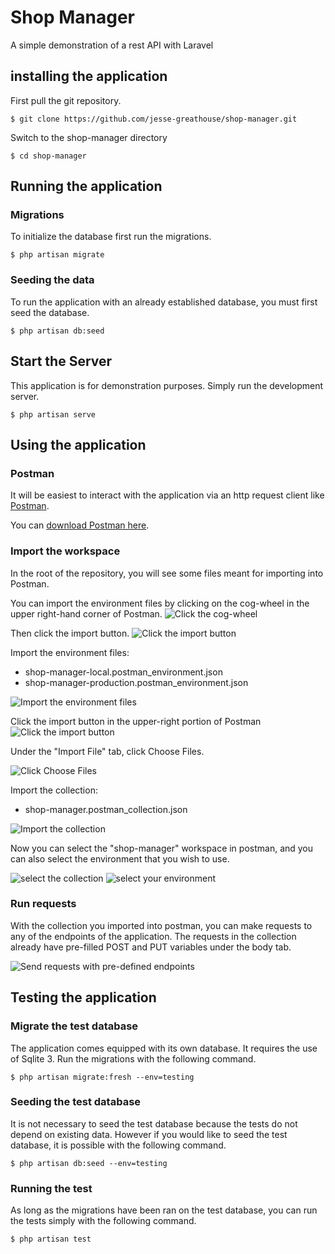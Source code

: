 
# Shop Manager

A simple demonstration of a rest API with Laravel

## installing the application

First pull the git repository.

`$ git clone https://github.com/jesse-greathouse/shop-manager.git`

Switch to the shop-manager directory

`$ cd shop-manager`

## Running the application

### Migrations

To initialize the database first run the migrations.

`$ php artisan migrate`

### Seeding the data

To run the application with an already established database, you must first seed the database.

`$ php artisan db:seed`

## Start the Server

This application is for demonstration purposes. Simply run the development server.

`$ php artisan serve`

## Using the application

### Postman

It will be easiest to interact with the application via an http request client like [Postman](https://www.postman.com/).

You can [download Postman here](https://www.postman.com/downloads/).

### Import the workspace

In the root of the repository, you will see some files meant for importing into Postman.

You can import the environment files by clicking on the cog-wheel in the upper right-hand corner of Postman.
  ![Click the cog-wheel](https://i.imgur.com/hd5yV3T.png)

Then click the import button.
![Click the import button](https://i.imgur.com/6mrqw2n.png)

Import the environment files:
* shop-manager-local.postman_environment.json
* shop-manager-production.postman_environment.json

![Import the environment files](https://i.imgur.com/Y8yRUv9.png)

Click the import button in the upper-right portion of Postman
![Click the import button](https://i.imgur.com/k3odekO.png)

Under the "Import File" tab, click Choose Files.

![Click Choose Files](https://i.imgur.com/Ch7pGus.png)

Import the collection:
* shop-manager.postman_collection.json

![Import the collection](https://i.imgur.com/mTZ9MAQ.png)

Now you can select the "shop-manager" workspace in postman, and you can also select the environment that you wish to use.

![select the collection](https://i.imgur.com/lIcntZ1.png)
![select your environment](https://i.imgur.com/ckbJjMz.png)

### Run requests

With the collection you imported into postman, you can make requests to any of the endpoints of the application. The requests in the collection already have pre-filled POST and PUT variables under the body tab.

![Send requests with pre-defined endpoints](https://i.imgur.com/oNn5q21.png)

  
## Testing the application

### Migrate the test database

The application comes equipped with its own database. It requires the use of Sqlite 3. Run the migrations with the following command.

`$ php artisan migrate:fresh --env=testing`

### Seeding the test database

It is not necessary to seed the test database because the tests do not depend on existing data. However if you would like to seed the test database, it is possible with the following command.

`$ php artisan db:seed --env=testing`

### Running the test

As long as the migrations have been ran on the test database, you can run the tests simply with the following command.

`$ php artisan test`